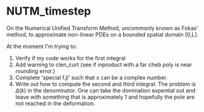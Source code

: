 # NUTM_timestep

On the Numerical Unified Transform Method, uncommonly known as Fokas' method, to approximate non-linear PDEs on a bounded spatial domain [0,L].

At the moment I'm trying to:
1. Verify if my code works for the first integral
2. Add warning to clen_curt (see if inproduct with a far cheb poly is near rounding error.)
3. Complete 'special f.jl' such that x can be a complex number.
4. Write out how to compute the second and third integral. The problem is $\Delta(k)$ in the denominator. One can take the domination expential out and leave with something that is approximately 1 and hopefully the pole are not reached in the deformation. 
